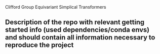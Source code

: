Clifford Group Equivariant Simplical Transformers


## Description of the repo with relevant getting started info (used dependencies/conda envs) and should contain all information necessary to reproduce the project
